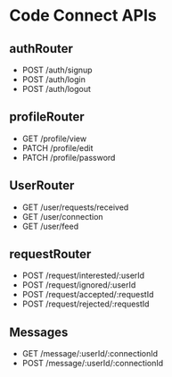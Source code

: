 # Code Connect APIs 

## authRouter
- POST /auth/signup
- POST /auth/login
- POST /auth/logout

## profileRouter
- GET /profile/view
- PATCH /profile/edit
- PATCH /profile/password

## UserRouter
- GET /user/requests/received
- GET /user/connection
- GET /user/feed

## requestRouter
- POST /request/interested/:userId
- POST /request/ignored/:userId
- POST /request/accepted/:requestId
- POST /request/rejected/:requestId

## Messages
- GET /message/:userId/:connectionId
- POST /message/:userId/:connectionId